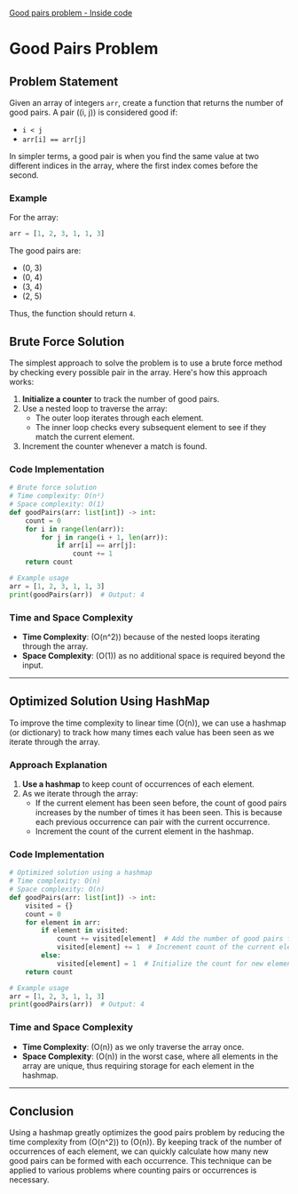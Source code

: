 

[Good pairs problem - Inside code](https://youtu.be/qnCKQQE6wLM?si=nsellE6YK5kM95Eq)


# Good Pairs Problem

## Problem Statement
Given an array of integers `arr`, create a function that returns the number of good pairs. A pair \((i, j)\) is considered good if:

- `i < j`
- `arr[i] == arr[j]`

In simpler terms, a good pair is when you find the same value at two different indices in the array, where the first index comes before the second.

### Example
For the array:
```python
arr = [1, 2, 3, 1, 1, 3]
```
The good pairs are:
- (0, 3)
- (0, 4)
- (3, 4)
- (2, 5)

Thus, the function should return `4`.

## Brute Force Solution

The simplest approach to solve the problem is to use a brute force method by checking every possible pair in the array. Here's how this approach works:

1. **Initialize a counter** to track the number of good pairs.
2. Use a nested loop to traverse the array:
   - The outer loop iterates through each element.
   - The inner loop checks every subsequent element to see if they match the current element.
3. Increment the counter whenever a match is found.

### Code Implementation

```python
# Brute force solution
# Time complexity: O(n²)
# Space complexity: O(1)
def goodPairs(arr: list[int]) -> int:
    count = 0
    for i in range(len(arr)):
        for j in range(i + 1, len(arr)):
            if arr[i] == arr[j]:
                count += 1
    return count

# Example usage
arr = [1, 2, 3, 1, 1, 3]
print(goodPairs(arr))  # Output: 4
```

### Time and Space Complexity
- **Time Complexity**: \(O(n^2)\) because of the nested loops iterating through the array.
- **Space Complexity**: \(O(1)\) as no additional space is required beyond the input.

---

## Optimized Solution Using HashMap

To improve the time complexity to linear time \(O(n)\), we can use a hashmap (or dictionary) to track how many times each value has been seen as we iterate through the array.

### Approach Explanation
1. **Use a hashmap** to keep count of occurrences of each element.
2. As we iterate through the array:
   - If the current element has been seen before, the count of good pairs increases by the number of times it has been seen. This is because each previous occurrence can pair with the current occurrence.
   - Increment the count of the current element in the hashmap.

### Code Implementation

```python
# Optimized solution using a hashmap
# Time complexity: O(n)
# Space complexity: O(n)
def goodPairs(arr: list[int]) -> int:
    visited = {}
    count = 0
    for element in arr:
        if element in visited:
            count += visited[element]  # Add the number of good pairs from previous occurrences
            visited[element] += 1  # Increment count of the current element
        else:
            visited[element] = 1  # Initialize the count for new elements
    return count

# Example usage
arr = [1, 2, 3, 1, 1, 3]
print(goodPairs(arr))  # Output: 4
```

### Time and Space Complexity
- **Time Complexity**: \(O(n)\) as we only traverse the array once.
- **Space Complexity**: \(O(n)\) in the worst case, where all elements in the array are unique, thus requiring storage for each element in the hashmap.

---

## Conclusion
Using a hashmap greatly optimizes the good pairs problem by reducing the time complexity from \(O(n^2)\) to \(O(n)\). By keeping track of the number of occurrences of each element, we can quickly calculate how many new good pairs can be formed with each occurrence. This technique can be applied to various problems where counting pairs or occurrences is necessary.




